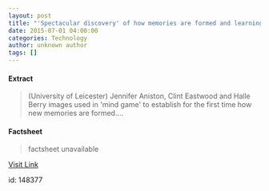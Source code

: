 ```yaml
---
layout: post
title: "'Spectacular discovery' of how memories are formed and learning takes place"
date: 2015-07-01 04:00:00
categories: Technology
author: unknown author
tags: []
---
```



#### Extract
>(University of Leicester) Jennifer Aniston, Clint Eastwood and Halle Berry images used in 'mind game' to establish for the first time how new memories are formed....

#### Factsheet
>factsheet unavailable

[Visit Link](http://www.eurekalert.org/pub_releases/2015-07/uol-do062615.php)

id:  148377


